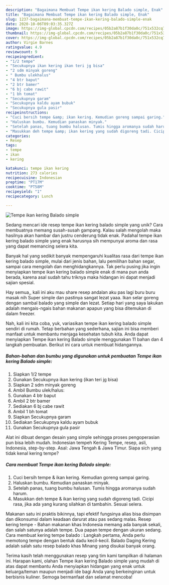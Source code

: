```yaml
---
description: "Bagaimana Membuat Tempe ikan kering Balado simple, Enak"
title: "Bagaimana Membuat Tempe ikan kering Balado simple, Enak"
slug: 1237-bagaimana-membuat-tempe-ikan-kering-balado-simple-enak
date: 2020-10-06T09:03:35.327Z
image: https://img-global.cpcdn.com/recipes/05b2a87b1f30da0c/751x532cq70/tempe-ikan-kering-balado-simple-foto-resep-utama.jpg
thumbnail: https://img-global.cpcdn.com/recipes/05b2a87b1f30da0c/751x532cq70/tempe-ikan-kering-balado-simple-foto-resep-utama.jpg
cover: https://img-global.cpcdn.com/recipes/05b2a87b1f30da0c/751x532cq70/tempe-ikan-kering-balado-simple-foto-resep-utama.jpg
author: Virgie Barnes
ratingvalue: 4.9
reviewcount: 9
recipeingredient:
- "1/2 tempe"
- "Secukupnya ikan kering ikan teri jg bisa"
- "2 sdm minyak goreng"
- " Bumbu ulekhalus"
- "4 btr baput"
- "2 btr bamer"
- "6 bj cabe rawit"
- "1 bh tomat"
- "Secukupnya garam"
- "Secukupnya kaldu ayam bubuk"
- "Secukupnya gula pasir"
recipeinstructions:
- "Cuci bersih tempe &amp; ikan kering. Kemudian goreng sampai garing."
- "Haluskan bumbu. Kemudian panaskan minyak."
- "Setelah panas, tuang bumbu halusan. Tumis hingga aromanya sudah harum."
- "Masukkan deh tempe &amp; ikan kering yang sudah digoreng tadi. Cicipi rasa, jika ada yang kurang silahkan di tambahin. Sesuai selera."
categories:
- Resep
tags:
- tempe
- ikan
- kering

katakunci: tempe ikan kering 
nutrition: 273 calories
recipecuisine: Indonesian
preptime: "PT17M"
cooktime: "PT58M"
recipeyield: "1"
recipecategory: Lunch

---
```



![Tempe ikan kering Balado simple](https://img-global.cpcdn.com/recipes/05b2a87b1f30da0c/751x532cq70/tempe-ikan-kering-balado-simple-foto-resep-utama.jpg)

Sedang mencari ide resep tempe ikan kering balado simple yang unik? Cara membuatnya memang susah-susah gampang. Kalau salah mengolah maka hasilnya akan hambar dan justru cenderung tidak enak. Padahal tempe ikan kering balado simple yang enak harusnya sih mempunyai aroma dan rasa yang dapat memancing selera kita.

Banyak hal yang sedikit banyak mempengaruhi kualitas rasa dari tempe ikan kering balado simple, mulai dari jenis bahan, lalu pemilihan bahan segar, sampai cara mengolah dan menghidangkannya. Tak perlu pusing jika ingin menyiapkan tempe ikan kering balado simple enak di mana pun anda berada, karena asal sudah tahu triknya maka hidangan ini dapat menjadi sajian spesial.

Hay semua,, kali ini aku mau share resep andalan aku pas lagi buru buru masak nih Super simple dan pastinya sangat lezat yaaa. Ikan selar goreng dengan sambal balado yang simple dan lezat. Setiap hari yang saya lakukan adalah mengais-ngais bahan makanan apapun yang bisa ditemukan di dalam freezer.


Nah, kali ini kita coba, yuk, variasikan tempe ikan kering balado simple sendiri di rumah. Tetap berbahan yang sederhana, sajian ini bisa memberi manfaat untuk membantu menjaga kesehatan tubuh kita. Anda dapat menyiapkan Tempe ikan kering Balado simple menggunakan 11 bahan dan 4 langkah pembuatan. Berikut ini cara untuk membuat hidangannya.

<!--inarticleads1-->

##### Bahan-bahan dan bumbu yang digunakan untuk pembuatan Tempe ikan kering Balado simple:

1. Siapkan 1/2 tempe
1. Gunakan Secukupnya ikan kering (ikan teri jg bisa)
1. Siapkan 2 sdm minyak goreng
1. Ambil  Bumbu ulek/halus:
1. Gunakan 4 btr baput
1. Ambil 2 btr bamer
1. Sediakan 6 bj cabe rawit
1. Ambil 1 bh tomat
1. Siapkan Secukupnya garam
1. Sediakan Secukupnya kaldu ayam bubuk
1. Gunakan Secukupnya gula pasir


Alat ini dibuat dengan desain yang simple sehingga proses pengoperasian pun bisa lebih mudah. Indonesian tempeh Kering Tempe, resep, asli, Indonesia, step-by-step. Asal: Jawa Tengah &amp; Jawa Timur. Siapa sich yang tidak kenal kering tempe? 

<!--inarticleads2-->

##### Cara membuat Tempe ikan kering Balado simple:

1. Cuci bersih tempe &amp; ikan kering. Kemudian goreng sampai garing.
1. Haluskan bumbu. Kemudian panaskan minyak.
1. Setelah panas, tuang bumbu halusan. Tumis hingga aromanya sudah harum.
1. Masukkan deh tempe &amp; ikan kering yang sudah digoreng tadi. Cicipi rasa, jika ada yang kurang silahkan di tambahin. Sesuai selera.


Makanan satu ini praktis bikinnya, tapi efektif fungsinya alias bisa disimpan dan dikonsumsi dalam keadaan darurat atau pas sedang malas. Resep kering tempe - Bahan makanan khas Indonesia memang ada banyak sekali, dan salah satunya adalah tempe. Dua papan tempe dengan ukuran sedang. Cara membuat kering tempe balado : Langkah pertama, Anda perlu memotong tempe dengan bentuk dadu kecil-kecil. Balado Daging Kering adalah salah satu resep balado khas Minang yang disukai banyak orang. 

Terima kasih telah menggunakan resep yang tim kami tampilkan di halaman ini. Harapan kami, olahan Tempe ikan kering Balado simple yang mudah di atas dapat membantu Anda menyiapkan hidangan yang enak untuk keluarga/teman maupun menjadi ide bagi Anda yang berkeinginan untuk berbisnis kuliner. Semoga bermanfaat dan selamat mencoba!
